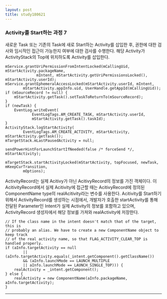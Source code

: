 ```yaml
---
layout: post
title: study180621
---
```

<h3> Activity를 Start하는 과정 7</h3>

새로운 Task 또는 기존의 Task에 새로 Start하는 Activity를 삽입한 후, 권한에 대한 검사와 임시적인 접근이 가능한지 여부에 대한 검사를 수행한다.
해당 Activity가 ActivityStack의 Top에 위치하도록 Activity를 삽입한다.  

~~~
mService.grantUriPermissionFromIntentLocked(mCallingUid, mStartActivity.packageName,
              mIntent, mStartActivity.getUriPermissionsLocked(), mStartActivity.userId);
mService.grantEphemeralAccessLocked(mStartActivity.userId, mIntent,
        mStartActivity.appInfo.uid, UserHandle.getAppId(mCallingUid));
if (mSourceRecord != null) {
    mStartActivity.getTask().setTaskToReturnTo(mSourceRecord);
}
if (newTask) {
    EventLog.writeEvent(
            EventLogTags.AM_CREATE_TASK, mStartActivity.userId,
            mStartActivity.getTask().taskId);
}
ActivityStack.logStartActivity(
        EventLogTags.AM_CREATE_ACTIVITY, mStartActivity, mStartActivity.getTask());
mTargetStack.mLastPausedActivity = null;

sendPowerHintForLaunchStartIfNeeded(false /* forceSend */, mStartActivity);

mTargetStack.startActivityLocked(mStartActivity, topFocused, newTask, mKeepCurTransition,
        mOptions);
~~~

ActivityRecord는 실제 Acitivy가 아닌 AcitivyRecord의 정보를 가진 객체이다. 이 AcitivityRecord에서 실제 Acitivity에 접근할 때는 AcitivyRecord에 정의된 ComponentName type의 realAcitivity라는 변수를 사용한다. Acitivity를 Start하기 위해서 ActivityRecord를 생성하는 시점에서, 개발자가 호출한 startActivity를 통해 전달된 Parameter인 Intent가 실제 Activity의 정보를 포함하고 있으며, ActivityRecord 생성자에서 해당 정보를 가져와 realActivity에 저장한다.
~~~
// If the class name in the intent doesn't match that of the target, this is
// probably an alias. We have to create a new ComponentName object to keep track
// of the real activity name, so that FLAG_ACTIVITY_CLEAR_TOP is handled properly.
if (aInfo.targetActivity == null
        || (aInfo.targetActivity.equals(_intent.getComponent().getClassName())
        && (aInfo.launchMode == LAUNCH_MULTIPLE
        || aInfo.launchMode == LAUNCH_SINGLE_TOP))) {
    realActivity = _intent.getComponent();
} else {
    realActivity = new ComponentName(aInfo.packageName, aInfo.targetActivity);
}
~~~
* * *
